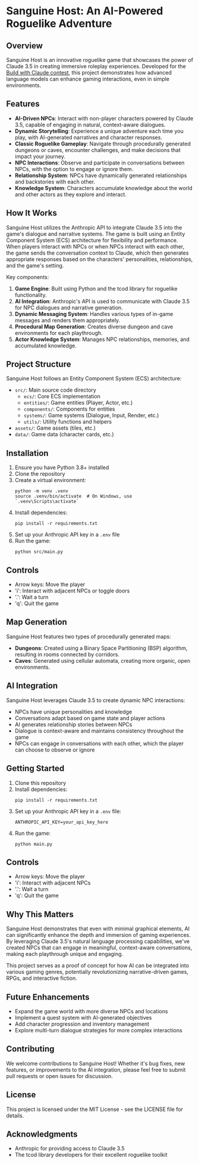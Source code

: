 # Sanguine Host: An AI-Powered Roguelike Adventure

## Overview

Sanguine Host is an innovative roguelike game that showcases the power of Claude 3.5 in creating immersive roleplay experiences. Developed for the [Build with Claude contest](https://docs.anthropic.com/en/build-with-claude-contest/overview), this project demonstrates how advanced language models can enhance gaming interactions, even in simple environments.

## Features

- **AI-Driven NPCs**: Interact with non-player characters powered by Claude 3.5, capable of engaging in natural, context-aware dialogues.
- **Dynamic Storytelling**: Experience a unique adventure each time you play, with AI-generated narratives and character responses.
- **Classic Roguelike Gameplay**: Navigate through procedurally generated dungeons or caves, encounter challenges, and make decisions that impact your journey.
- **NPC Interactions**: Observe and participate in conversations between NPCs, with the option to engage or ignore them.
- **Relationship System**: NPCs have dynamically generated relationships and backstories with each other.
- **Knowledge System**: Characters accumulate knowledge about the world and other actors as they explore and interact.

## How It Works

Sanguine Host utilizes the Anthropic API to integrate Claude 3.5 into the game's dialogue and narrative systems. The game is built using an Entity Component System (ECS) architecture for flexibility and performance. When players interact with NPCs or when NPCs interact with each other, the game sends the conversation context to Claude, which then generates appropriate responses based on the characters' personalities, relationships, and the game's setting.

Key components:
1. **Game Engine**: Built using Python and the tcod library for roguelike functionality.
2. **AI Integration**: Anthropic's API is used to communicate with Claude 3.5 for NPC dialogues and narrative generation.
3. **Dynamic Messaging System**: Handles various types of in-game messages and renders them appropriately.
4. **Procedural Map Generation**: Creates diverse dungeon and cave environments for each playthrough.
5. **Actor Knowledge System**: Manages NPC relationships, memories, and accumulated knowledge.

## Project Structure

Sanguine Host follows an Entity Component System (ECS) architecture:

- `src/`: Main source code directory
  - `ecs/`: Core ECS implementation
  - `entities/`: Game entities (Player, Actor, etc.)
  - `components/`: Components for entities
  - `systems/`: Game systems (Dialogue, Input, Render, etc.)
  - `utils/`: Utility functions and helpers
- `assets/`: Game assets (tiles, etc.)
- `data/`: Game data (character cards, etc.)

## Installation

1. Ensure you have Python 3.8+ installed
2. Clone the repository
3. Create a virtual environment:
   ```
   python -m venv .venv
   source .venv/bin/activate  # On Windows, use `.venv\Scripts\activate`
   ```
4. Install dependencies:
   ```
   pip install -r requirements.txt
   ```
5. Set up your Anthropic API key in a `.env` file
6. Run the game:
   ```
   python src/main.py
   ```

## Controls

- Arrow keys: Move the player
- 'i': Interact with adjacent NPCs or toggle doors
- '.': Wait a turn
- 'q': Quit the game

## Map Generation

Sanguine Host features two types of procedurally generated maps:
- **Dungeons**: Created using a Binary Space Partitioning (BSP) algorithm, resulting in rooms connected by corridors.
- **Caves**: Generated using cellular automata, creating more organic, open environments.

## AI Integration

Sanguine Host leverages Claude 3.5 to create dynamic NPC interactions:
- NPCs have unique personalities and knowledge
- Conversations adapt based on game state and player actions
- AI generates relationship stories between NPCs
- Dialogue is context-aware and maintains consistency throughout the game
- NPCs can engage in conversations with each other, which the player can choose to observe or ignore

## Getting Started

1. Clone this repository
2. Install dependencies:
   ```
   pip install -r requirements.txt
   ```
3. Set up your Anthropic API key in a `.env` file:
   ```
   ANTHROPIC_API_KEY=your_api_key_here
   ```
4. Run the game:
   ```
   python main.py
   ```

## Controls

- Arrow keys: Move the player
- 'i': Interact with adjacent NPCs
- '.': Wait a turn
- 'q': Quit the game

## Why This Matters

Sanguine Host demonstrates that even with minimal graphical elements, AI can significantly enhance the depth and immersion of gaming experiences. By leveraging Claude 3.5's natural language processing capabilities, we've created NPCs that can engage in meaningful, context-aware conversations, making each playthrough unique and engaging.

This project serves as a proof of concept for how AI can be integrated into various gaming genres, potentially revolutionizing narrative-driven games, RPGs, and interactive fiction.

## Future Enhancements

- Expand the game world with more diverse NPCs and locations
- Implement a quest system with AI-generated objectives
- Add character progression and inventory management
- Explore multi-turn dialogue strategies for more complex interactions

## Contributing

We welcome contributions to Sanguine Host! Whether it's bug fixes, new features, or improvements to the AI integration, please feel free to submit pull requests or open issues for discussion.

## License

This project is licensed under the MIT License - see the LICENSE file for details.

## Acknowledgments

- Anthropic for providing access to Claude 3.5
- The tcod library developers for their excellent roguelike toolkit
